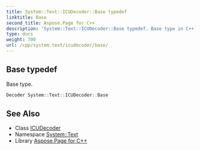 ```yaml
---
title: System::Text::ICUDecoder::Base typedef
linktitle: Base
second_title: Aspose.Page for C++
description: 'System::Text::ICUDecoder::Base typedef. Base type in C++.'
type: docs
weight: 700
url: /cpp/system.text/icudecoder/base/
---
```

## Base typedef


Base type.

```cpp
Decoder System::Text::ICUDecoder::Base
```

## See Also

* Class [ICUDecoder](../)
* Namespace [System::Text](../../)
* Library [Aspose.Page for C++](../../../)
